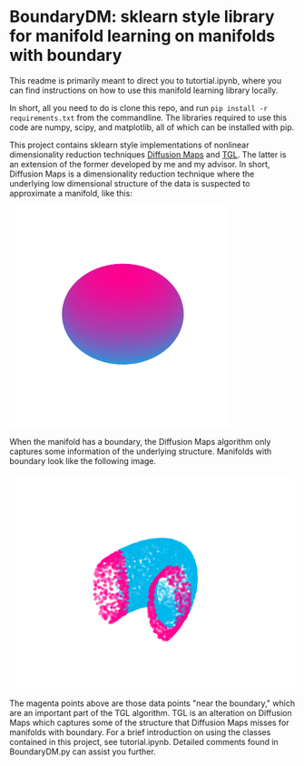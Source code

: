 # BoundaryDM: sklearn style library for manifold learning on manifolds with boundary

This readme is primarily meant to direct you to tutortial.ipynb, where you can find instructions on how to use this manifold learning library locally.

In short, all you need to do is clone this repo, and run `pip install -r requirements.txt` from the commandline. The libraries required to use this code are numpy, scipy, and matplotlib, all of which can be installed with pip.

This project contains sklearn style implementations of nonlinear dimensionality reduction techniques [Diffusion Maps](https://www.sciencedirect.com/science/article/pii/S1063520306000546) and [TGL](https://arxiv.org/abs/2110.06988). The latter is an extension of the former developed by me and my advisor. In short, Diffusion Maps is a dimensionality reduction technique where the underlying low dimensional structure of the data is suspected to approximate a manifold, like this:

![sphere](sphere.png)

When the manifold has a boundary, the Diffusion Maps algorithm only captures some information of the underlying structure. Manifolds with boundary look like the following image.

![transparent_truncation](transparent_truncation.png)

The magenta points above are those data points "near the boundary," which are an important part of the TGL algorithm. TGL is an alteration on Diffusion Maps which captures some of the structure that Diffusion Maps misses for manifolds with boundary. For a brief introduction on using the classes contained in this project, see tutorial.ipynb. Detailed comments found in BoundaryDM.py can assist you further.
